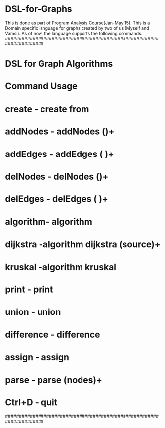 # DSL-for-Graphs
This is done as part of Program Analysis Course(Jan-May'15).
This is a Domain specific language for graphs created by two of us (Myself and Vamsi).
As of now, the language supports the following commands.
######################################################################
#      DSL for Graph Algorithms                                      #
# Command        Usage                                               #
# create   - create <graphName> from <filename>                      #
# addNodes - addNodes <graphName> (<vertexLabel>)+                   #
# addEdges - addEdges <graphName> (<fromNode> <toNode> <Weight>)+    #
# delNodes - delNodes <graphName> (<VertexLabel>)+                   #
# delEdges - delEdges <graphName> (<fromNode> <toNode>)+             #
# algorithm- algorithm <graphName> <algorithmName> <otherOptions>    #
#     dijkstra -algorithm <graphName> dijkstra (source)+             #
#     kruskal  -algorithm <graphName> kruskal                        #
# print   - print <graphName>                                        #
# union   - union <graphName1> <graphName2>                          #
# difference   - difference <graphName1> <graphName2>                #
# assign   - assign <graphName1> <graphName2>                        #
# parse    - parse <graphName> <resultantGraphName> (nodes)+         #
# Ctrl+D   - quit                                                    #
######################################################################
